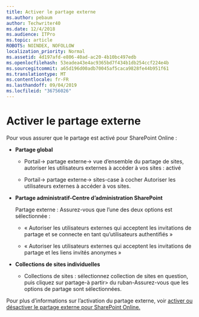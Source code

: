 ```yaml
---
title: Activer le partage externe
ms.author: pebaum
author: Techwriter40
ms.date: 12/4/2018
ms.audience: ITPro
ms.topic: article
ROBOTS: NOINDEX, NOFOLLOW
localization_priority: Normal
ms.assetid: 4d197afd-e806-40ad-ac20-4b10bc497edb
ms.openlocfilehash: 53eadea43e4ac9365bd7f434b1db254ccf224e4b
ms.sourcegitcommit: a65d196d00adb70045af5caca9828fe44b951f61
ms.translationtype: MT
ms.contentlocale: fr-FR
ms.lasthandoff: 09/04/2019
ms.locfileid: "36756026"
---
```

# <a name="enable-external-sharing"></a>Activer le partage externe

 Pour vous assurer que le partage est activé pour SharePoint Online :
  
- **Partage global**
    
  - Portail-\> partage externe-\> vue d’ensemble du partage de sites, autoriser les utilisateurs externes à accéder à vos sites : activé
    
  - Portail-\> partage externe-\> sites-case à cocher Autoriser les utilisateurs externes à accéder à vos sites.
    
- **Partage administratif-Centre d’administration SharePoint**
    
    Partage externe : Assurez-vous que l’une des deux options est sélectionnée :
    
  - « Autoriser les utilisateurs externes qui acceptent les invitations de partage et se connecte en tant qu’utilisateurs authentifiés »
    
  - « Autoriser les utilisateurs externes qui acceptent les invitations de partage et les liens invités anonymes »
    
- **Collections de sites individuelles**
    
  - Collections de sites : sélectionnez collection de sites en question, puis cliquez sur partage-à partir\> du ruban-Assurez-vous que les options de partage sont sélectionnées.
    
Pour plus d’informations sur l’activation du partage externe, voir [activer ou désactiver le partage externe pour SharePoint Online.](https://go.microsoft.com/fwlink/?linkid=2047681&amp;clcid=0x409)
  

